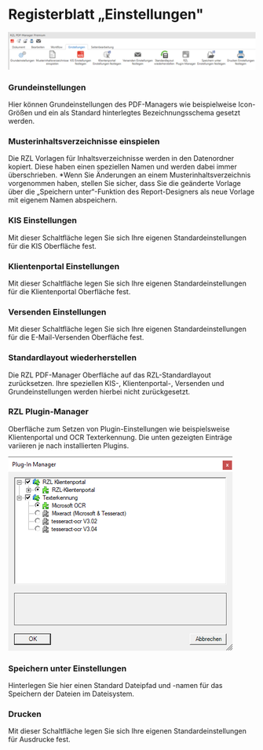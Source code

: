 # Registerblatt „Einstellungen"


![](<img/image72.png>)

### Grundeinstellungen

Hier können Grundeinstellungen des PDF-Managers wie beispielweise
Icon-Größen und ein als Standard hinterlegtes Bezeichnungsschema gesetzt
werden.

### Musterinhaltsverzeichnisse einspielen

Die RZL Vorlagen für Inhaltsverzeichnisse werden in den Datenordner
kopiert. Diese haben einen speziellen Namen und werden dabei immer
überschrieben. *Wenn Sie Änderungen an einem Musterinhaltsverzeichnis
vorgenommen haben, stellen Sie sicher, dass Sie die geänderte Vorlage
über die „Speichern unter“-Funktion des Report-Designers als neue
Vorlage mit eigenem Namen abspeichern.  


### KIS Einstellungen

Mit dieser Schaltfläche legen Sie sich Ihre eigenen
Standardeinstellungen für die KIS Oberfläche fest.

### Klientenportal Einstellungen

Mit dieser Schaltfläche legen Sie sich Ihre eigenen
Standardeinstellungen für die Klientenportal Oberfläche fest.

### Versenden Einstellungen

Mit dieser Schaltfläche legen Sie sich Ihre eigenen
Standardeinstellungen für die E-Mail-Versenden Oberfläche fest.

### Standardlayout wiederherstellen

Die RZL PDF-Manager Oberfläche auf das RZL-Standardlayout zurücksetzen.
Ihre speziellen KIS-, Klientenportal-, Versenden und Grundeinstellungen
werden hierbei nicht zurückgesetzt.

### RZL Plugin-Manager

Oberfläche zum Setzen von Plugin-Einstellungen wie beispielsweise
Klientenportal und OCR Texterkennung. Die unten gezeigten Einträge
variieren je nach installierten Plugins.


![](<img/image73.png>)

### Speichern unter Einstellungen

Hinterlegen Sie hier einen Standard Dateipfad und -namen für das
Speichern der Dateien im Dateisystem.

### Drucken 

Mit dieser Schaltfläche legen Sie sich Ihre eigenen
Standardeinstellungen für Ausdrucke fest.